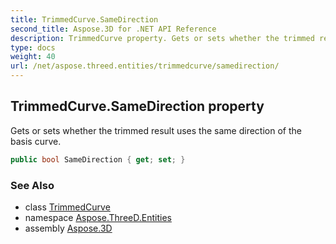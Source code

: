 ```yaml
---
title: TrimmedCurve.SameDirection
second_title: Aspose.3D for .NET API Reference
description: TrimmedCurve property. Gets or sets whether the trimmed result uses the same direction of the basis curve
type: docs
weight: 40
url: /net/aspose.threed.entities/trimmedcurve/samedirection/
---
```

## TrimmedCurve.SameDirection property

Gets or sets whether the trimmed result uses the same direction of the basis curve.

```csharp
public bool SameDirection { get; set; }
```

### See Also

* class [TrimmedCurve](../)
* namespace [Aspose.ThreeD.Entities](../../../aspose.threed.entities/)
* assembly [Aspose.3D](../../../)


